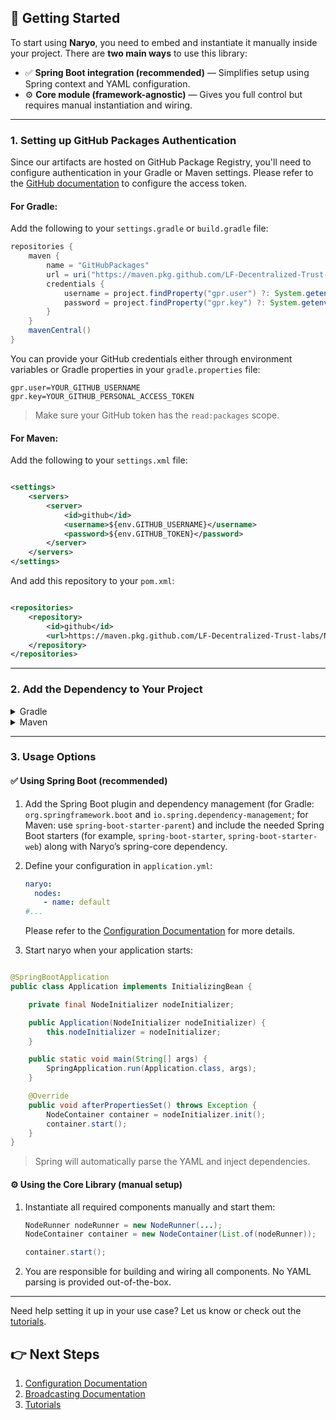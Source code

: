 ## 🚀 Getting Started

To start using **Naryo**, you need to embed and instantiate it manually inside your project. There are **two
main ways** to use this library:

* ✅ **Spring Boot integration (recommended)** — Simplifies setup using Spring context and YAML configuration.
* ⚙️ **Core module (framework-agnostic)** — Gives you full control but requires manual instantiation and wiring.

---

### 1. Setting up GitHub Packages Authentication

Since our artifacts are hosted on GitHub Package Registry, you'll need to configure authentication in your Gradle or
Maven settings. Please refer to
the [GitHub documentation](https://docs.github.com/en/authentication/keeping-your-account-and-data-secure/managing-your-personal-access-tokens)
to configure the access token.

#### For Gradle:

Add the following to your `settings.gradle` or `build.gradle` file:

```groovy
repositories {
    maven {
        name = "GitHubPackages"
        url = uri("https://maven.pkg.github.com/LF-Decentralized-Trust-labs/Naryo")
        credentials {
            username = project.findProperty("gpr.user") ?: System.getenv("GITHUB_USERNAME")
            password = project.findProperty("gpr.key") ?: System.getenv("GITHUB_TOKEN")
        }
    }
    mavenCentral()
}
```

You can provide your GitHub credentials either through environment variables or Gradle properties in your
`gradle.properties` file:

```properties
gpr.user=YOUR_GITHUB_USERNAME
gpr.key=YOUR_GITHUB_PERSONAL_ACCESS_TOKEN
```

> Make sure your GitHub token has the `read:packages` scope.

#### For Maven:

Add the following to your `settings.xml` file:

```xml

<settings>
    <servers>
        <server>
            <id>github</id>
            <username>${env.GITHUB_USERNAME}</username>
            <password>${env.GITHUB_TOKEN}</password>
        </server>
    </servers>
</settings>
```

And add this repository to your `pom.xml`:

```xml

<repositories>
    <repository>
        <id>github</id>
        <url>https://maven.pkg.github.com/LF-Decentralized-Trust-labs/Naryo</url>
    </repository>
</repositories>
```

---

### 2. Add the Dependency to Your Project

<details>
<summary>Gradle</summary>

Add Spring Boot plugin and dependency management (recommended setup, see more in [here](https://docs.spring.io/spring-boot/gradle-plugin/managing-dependencies.html)):

```groovy
plugins {
    id 'java'
    id 'org.springframework.boot' version '3.5.4'
    id 'io.spring.dependency-management' version '1.1.7'
}

ext {
    naryoVersion = "0.0.1" // Replace with the actual version
}

dependencies {
    // Core module
    implementation("io.naryo:core:${naryoVersion}")

    // Spring Boot integration
    implementation("io.naryo:spring-core:${naryoVersion}")

    // Typical Spring Boot starters you may need
    implementation("org.springframework.boot:spring-boot-starter")
    implementation("org.springframework.boot:spring-boot-starter-web")

    // ...
}
```

</details>

<details>
<summary>Maven</summary>

Add Spring Boot parent for dependency management and starters:

```xml
<parent>
    <groupId>org.springframework.boot</groupId>
    <artifactId>spring-boot-starter-parent</artifactId>
    <version>3.5.4</version>
</parent>

<variables>
    <naryoVersion>0.0.1</naryoVersion> // Replace with the actual version
</variables>

<dependencies>
    <!-- Core module -->
    <dependency>
        <groupId>io.naryo</groupId>
        <artifactId>core</artifactId>
        <version>${naryoVersion}</version>
    </dependency>

    <!-- Spring Boot integration -->
    <dependency>
        <groupId>io.naryo</groupId>
        <artifactId>spring-core</artifactId>
        <version>${naryoVersion}</version>
    </dependency>

    <!-- Spring Boot starters -->
    <dependency>
        <groupId>org.springframework.boot</groupId>
        <artifactId>spring-boot-starter</artifactId>
    </dependency>
    <dependency>
        <groupId>org.springframework.boot</groupId>
        <artifactId>spring-boot-starter-web</artifactId>
    </dependency>
    <dependency>
        <groupId>org.springframework.boot</groupId>
        <artifactId>spring-boot-starter-test</artifactId>
        <scope>test</scope>
    </dependency>
</dependencies>
```

</details>

---

### 3. Usage Options

#### ✅ Using Spring Boot (recommended)

1. Add the Spring Boot plugin and dependency management
   (for Gradle: `org.springframework.boot` and `io.spring.dependency-management`;
   for Maven: use `spring-boot-starter-parent`)
   and include the needed Spring Boot starters (for example, `spring-boot-starter`, `spring-boot-starter-web`) along with Naryo’s spring-core dependency.
2. Define your configuration in `application.yml`:

    ```yaml
    naryo:
      nodes:
        - name: default
    #...
    ```

   Please refer to the [Configuration Documentation](./configuration/index.md) for more details.

3. Start naryo when your application starts:

```java

@SpringBootApplication
public class Application implements InitializingBean {

    private final NodeInitializer nodeInitializer;

    public Application(NodeInitializer nodeInitializer) {
        this.nodeInitializer = nodeInitializer;
    }

    public static void main(String[] args) {
        SpringApplication.run(Application.class, args);
    }

    @Override
    public void afterPropertiesSet() throws Exception {
        NodeContainer container = nodeInitializer.init();
        container.start();
    }
}
```

> Spring will automatically parse the YAML and inject dependencies.

#### ⚙️ Using the Core Library (manual setup)

1. Instantiate all required components manually and start them:

    ```java
    NodeRunner nodeRunner = new NodeRunner(...);
    NodeContainer container = new NodeContainer(List.of(nodeRunner));

    container.start();
    ```

2. You are responsible for building and wiring all components. No YAML parsing is provided out-of-the-box.

---

Need help setting it up in your use case? Let us know or check out the [tutorials](./tutorials/index.md).

## 👉 Next Steps

1. [Configuration Documentation](./configuration/index.md)
2. [Broadcasting Documentation](./broadcasting/index.md)
3. [Tutorials](./tutorials/index.md)

